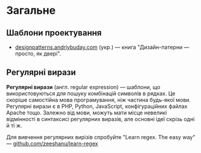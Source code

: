 # Загальне

## Шаблони проектування

* [designpatterns.andriybuday.com](http://designpatterns.andriybuday.com/) (укр.) — книга "Дизайн-патерни — просто, як двері".

## Регулярні вирази

**Регулярні вирази** (англ. regular expression) — шаблони, що використовуються для пошуку комбінацій символів в рядках. Це скоріше самостійна мова програмування, ніж частина будь-якої мови. Регулярні вирази є в PHP, Python, JavaScript, конфігураційних файлах Apache тощо. Залежно від мови, можуть мати місце невеликі відмінності в синтаксисі регулярних виразів, але основні ідеї скрізь одні й ті ж.

Для вивчення регулярних вирізів спробуйте "Learn regex. The easy way" — [github.com/zeeshanu/learn-regex](https://github.com/zeeshanu/learn-regex)


